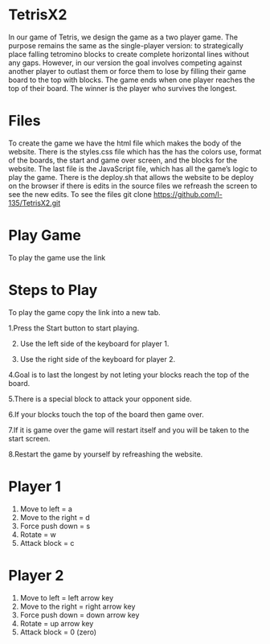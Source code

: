 # TetrisX2
In our game of Tetris, we design the game as a two player game. The purpose remains the same as the single-player version: to strategically place falling tetromino blocks to create complete horizontal lines without any gaps. However, in our version the goal involves competing against another player to outlast them or force them to lose by filling their game board to the top with blocks. The game ends when one player reaches the top of their board. The winner is the player who survives the longest.
# Files
To create the game we have the html file which makes the body of the website. There is the styles.css file which has the has the colors use, format of the boards, the start and game over screen, and the blocks for the website. The last file is the JavaScript file, which has all the game’s logic to play the game. 
There is the deploy.sh that allows the website to be deploy on the browser if there is edits in the source files we refreash the screen to see the new edits.
To see the files
git clone https://github.com/l-135/TetrisX2.git
# Play Game
To play the game use the link 
# Steps to Play
To play the game copy the link into a new tab.

1.Press the Start button to start playing.

2. Use the left side of the keyboard for player 1. 

3. Use the right side of the keyboard for player 2.

4.Goal is to last the longest by not leting your blocks reach the top of the board.

5.There is a special block to attack your opponent side. 

6.If your blocks touch the top of the board then game over.

7.If it is game over the game will restart itself and you will be taken to the start screen.

8.Restart the game by yourself by refreashing the website.
# Player 1
1. Move to left = a
2. Move to the right = d
3. Force push down = s
4. Rotate = w
5. Attack block = c
# Player 2
1. Move to left = left arrow key
2. Move to the right = right arrow key
3. Force push down = down arrow key
4. Rotate = up arrow key
5. Attack block = 0 (zero)
